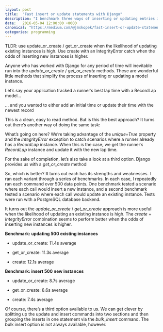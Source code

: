 ```yaml
---
layout: post
title:  "Fast insert or update statements with Django"
description: "I benchmark three ways of inserting or updating entries in a database with Django. If you know the behavior of your application you can see some nice performance gains"
date:   2016-05-04 12:00:00 +0000
canonical: "https://medium.com/@jmskopek/fast-insert-or-update-statements-with-django-a8b4ef1f6c06"
categories: programming
---
```


TLDR: use update_or_create / get_or_create when the likelihood of updating existing instances is high. Use create with an IntegrityError catch when the odds of inserting new instances is higher.

Anyone who has worked with Django for any period of time will inevitable run into the *update_or_create* / *get_or_create* methods. These are wonderful little methods that simplify the process of inserting or updating a model instance.

Let’s say your application tracked a runner’s best lap time with a RecordLap model…

<script src="https://gist.github.com/jskopek/2459aebf9d56b5d8d485783294991999.js"></script>

… and you wanted to either add an initial time or update their time with the newest record

<script src="https://gist.github.com/jskopek/0bc834389f57ad02fb3b9703020074d3.js"></script>

This is a clean, easy to read method. But is this the best approach? It turns out there’s another way of doing the same task:

<script src="https://gist.github.com/jskopek/d7eb47c5a25f1db4ba42ded12d836301.js"></script>

What’s going on here? We’re taking advantage of the *unique=True* property and the *IntegrityError* exception to catch scenarios where a runner already has a *RecordLap* instance. When this is the case, we get the runner’s *RecordLap* instance and update it with the new lap time.

For the sake of completion, let’s also take a look at a third option. Django provides us with a *get_or_create* method

<script src="https://gist.github.com/jskopek/5963fe15ba4abbcf1d0b6bc9a9fe1c4b.js"></script>

So, which is better? It turns out each has its strengths and weaknesses. I ran each variant through a series of benchmarks. In each case, I repeatedly ran each command over 500 data points. One benchmark tested a scenario where each call would insert a new instance, and a second benchmark tested a scenario where each call would update an existing instance. Tests were run with a PostgreSQL database backend.

It turns out the *update_or_create* / *get_or_create* approach is more useful when the likelihood of updating an existing instance is high. The *create* + *IntegrityError* combination seems to perform better when the odds of inserting new instances is higher.

**Benchmark: updating 500 existing instances**

* update_or_create: 11.4s average

* get_or_create: 11.3s average

* create: 12.1s average

**Benchmark: insert 500 new instances**

* update_or_create: 8.7s average

* get_or_create: 8.6s average

* create: 7.4s average

Of course, there’s a third option available to us. We can get clever by splitting up the update and insert commands into two sections and then grouping the inserts in one statement via the *bulk_insert* command. The bulk insert option is not always available, however.
